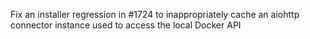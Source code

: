 Fix an installer regression in #1724 to inappropriately cache an aiohttp connector instance used to access the local Docker API
